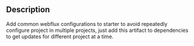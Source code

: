 ## Description

Add common webflux configurations to starter to avoid repeatedly configure project in multiple projects, 
just add this artifact to dependencies to get updates for different project at a time.